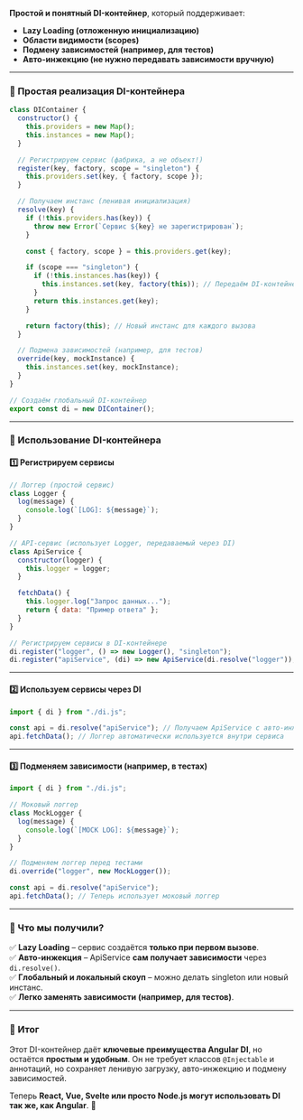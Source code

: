 **Простой и понятный DI-контейнер**, который поддерживает:  
- **Lazy Loading (отложенную инициализацию)**  
- **Области видимости (scopes)**  
- **Подмену зависимостей (например, для тестов)**  
- **Авто-инжекцию (не нужно передавать зависимости вручную)**  

---

### **📌 Простая реализация DI-контейнера**
```javascript
class DIContainer {
  constructor() {
    this.providers = new Map();
    this.instances = new Map();
  }

  // Регистрируем сервис (фабрика, а не объект!)
  register(key, factory, scope = "singleton") {
    this.providers.set(key, { factory, scope });
  }

  // Получаем инстанс (ленивая инициализация)
  resolve(key) {
    if (!this.providers.has(key)) {
      throw new Error(`Сервис ${key} не зарегистрирован`);
    }

    const { factory, scope } = this.providers.get(key);

    if (scope === "singleton") {
      if (!this.instances.has(key)) {
        this.instances.set(key, factory(this)); // Передаём DI-контейнер в фабрику
      }
      return this.instances.get(key);
    }

    return factory(this); // Новый инстанс для каждого вызова
  }

  // Подмена зависимостей (например, для тестов)
  override(key, mockInstance) {
    this.instances.set(key, mockInstance);
  }
}

// Создаём глобальный DI-контейнер
export const di = new DIContainer();
```

---

### **📌 Использование DI-контейнера**
#### **1️⃣ Регистрируем сервисы**
```javascript
// Логгер (простой сервис)
class Logger {
  log(message) {
    console.log(`[LOG]: ${message}`);
  }
}

// API-сервис (использует Logger, передаваемый через DI)
class ApiService {
  constructor(logger) {
    this.logger = logger;
  }

  fetchData() {
    this.logger.log("Запрос данных...");
    return { data: "Пример ответа" };
  }
}

// Регистрируем сервисы в DI-контейнере
di.register("logger", () => new Logger(), "singleton");
di.register("apiService", (di) => new ApiService(di.resolve("logger")), "singleton");
```

---

#### **2️⃣ Используем сервисы через DI**
```javascript
import { di } from "./di.js";

const api = di.resolve("apiService"); // Получаем ApiService с авто-инжекцией Logger
api.fetchData(); // Логгер автоматически используется внутри сервиса
```

---

#### **3️⃣ Подменяем зависимости (например, в тестах)**
```javascript
import { di } from "./di.js";

// Моковый логгер
class MockLogger {
  log(message) {
    console.log(`[MOCK LOG]: ${message}`);
  }
}

// Подменяем логгер перед тестами
di.override("logger", new MockLogger());

const api = di.resolve("apiService");
api.fetchData(); // Теперь использует моковый логгер
```

---

### **📌 Что мы получили?**
✅ **Lazy Loading** – сервис создаётся **только при первом вызове**.  
✅ **Авто-инжекция** – ApiService **сам получает зависимости** через `di.resolve()`.  
✅ **Глобальный и локальный скоуп** – можно делать singleton или новый инстанс.  
✅ **Легко заменять зависимости (например, для тестов)**.  

---

### **🔹 Итог**
Этот DI-контейнер даёт **ключевые преимущества Angular DI**, но остаётся **простым и удобным**. Он не требует классов `@Injectable` и аннотаций, но сохраняет ленивую загрузку, авто-инжекцию и подмену зависимостей.  

Теперь **React, Vue, Svelte или просто Node.js могут использовать DI так же, как Angular**. 🚀